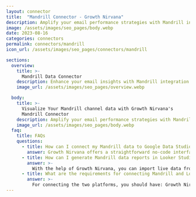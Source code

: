 ```yaml
---
layout: connector
title:  "Mandrill Connector - Growth Nirvana"
description: Amplify your email performance strategies with Mandrill insights integrated into Looker Studio.
image: /assets/images/seo_pages/body.webp
date: 2023-08-16
categories: connectors
permalink: connectors/mandrill
icon_url: /assets/images/seo_pages/connectors/mandrill

sections:
  overview:
    title: >-
      Mandrill Data Connector
    description: Enhance your email insights with Mandrill integration. Seamlessly merge email delivery data from Mandrill with Looker Studio's analytical capabilities, unlocking insights that shape email performance strategies, engagement rates, and operational excellence.
    image_url: /assets/images/seo_pages/overview.webp

  body:
    title: >-
      Visualize Your Mandrill channel data with Growth Nirvana's
      Mandrill Connector
    description: Amplify your email performance strategies with Mandrill insights integrated into Looker Studio.
    image_url: /assets/images/seo_pages/body.webp
  faq:
    title: FAQs
    questions:
      - title: How can I connect my Mandrill data to Google Data Studio/Looker Studio?
        answer: Growth Nirvana offers a straightforward no-code interface to connect to Mandrill data sources.
      - title: How can I generate Mandrill data reports in Looker Studio?
        answer: >-
          With the help of Growth Nirvana, you can import live data from Mandrill into Looker Studio. These data can be viewed in charts, tables, and dashboards to generate branded reports that can be shared instantly.
      - title: What are the requirements for connecting Mandrill and Looker Studio?
        answer: >-
          For connecting the two platforms, you should have: Growth Nirvana Account and Mandrill Ads Account
---
```

